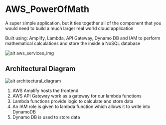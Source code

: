# AWS_PowerOfMath

A super simple application, but it ties together all of the component that you would need to build a much larger real world cloud application

Built using: Amplify, Lambda, API Gateway, Dynamo DB and IAM to perform mathematical calculations and store the inside a NoSQL database

![alt aws_services_img](/AWS_PowerOfMath/images/services_used.PNG)


## Architectural Diagram

![alt architectural_diagram](/AWS_PowerOfMath/images/architectural_diagram.PNG)


1. AWS Amplify hosts the frontend
2. AWS API Gateway work as a gateway for our lambda functions
3. Lambda functions provide logic to calculate and store data
4. An IAM role is given to lambda function which allows it to write into DynamoDB
5. Dynamo DB is used to store data